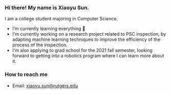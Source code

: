 <!--
**leeight/leeight** is a ✨ _special_ ✨ repository because its `README.md` (this file) appears on your GitHub profile.

Here are some ideas to get you started:

- 🔭 I’m currently working on ...
- 🌱 I’m currently learning ...
- 👯 I’m looking to collaborate on ...
- 🤔 I’m looking for help with ...
- 💬 Ask me about ...
- 📫 How to reach me: ...
- 😄 Pronouns: ...
- ⚡ Fun fact: ...
-->

### Hi there! My name is Xiaoyu Sun.

I am a college student majoring in Computer Science.

- I’m currently learning everything 🤣
- I'm currently working on a research project related to PSC inspection, by adapting machine learning techniques to improve the efficiency of the process of the inspection.
- I'm also applying to grad school for the 2021 fall semester, looking forward to getting into a robotics program where I can learn more about it.

### How to reach me

- Email: xiaoyu.sun@rutgers.edu
